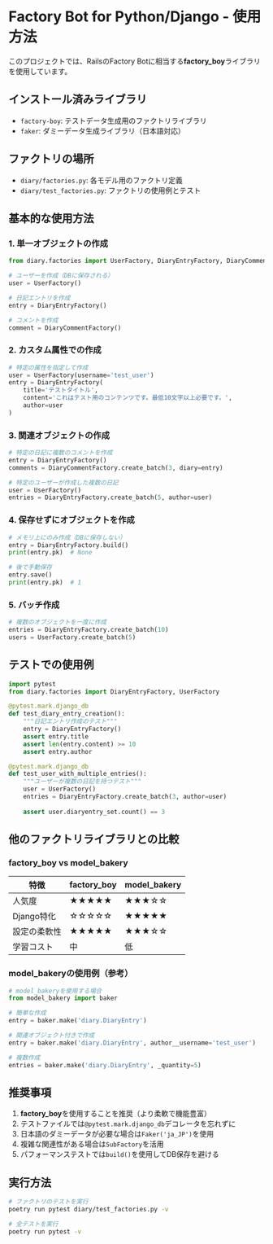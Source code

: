 # Factory Bot for Python/Django - 使用方法

このプロジェクトでは、RailsのFactory Botに相当する**factory_boy**ライブラリを使用しています。

## インストール済みライブラリ

- `factory-boy`: テストデータ生成用のファクトリライブラリ
- `faker`: ダミーデータ生成ライブラリ（日本語対応）

## ファクトリの場所

- `diary/factories.py`: 各モデル用のファクトリ定義
- `diary/test_factories.py`: ファクトリの使用例とテスト

## 基本的な使用方法

### 1. 単一オブジェクトの作成

```python
from diary.factories import UserFactory, DiaryEntryFactory, DiaryCommentFactory

# ユーザーを作成（DBに保存される）
user = UserFactory()

# 日記エントリを作成
entry = DiaryEntryFactory()

# コメントを作成
comment = DiaryCommentFactory()
```

### 2. カスタム属性での作成

```python
# 特定の属性を指定して作成
user = UserFactory(username='test_user')
entry = DiaryEntryFactory(
    title='テストタイトル',
    content='これはテスト用のコンテンツです。最低10文字以上必要です。',
    author=user
)
```

### 3. 関連オブジェクトの作成

```python
# 特定の日記に複数のコメントを作成
entry = DiaryEntryFactory()
comments = DiaryCommentFactory.create_batch(3, diary=entry)

# 特定のユーザーが作成した複数の日記
user = UserFactory()
entries = DiaryEntryFactory.create_batch(5, author=user)
```

### 4. 保存せずにオブジェクトを作成

```python
# メモリ上にのみ作成（DBに保存しない）
entry = DiaryEntryFactory.build()
print(entry.pk)  # None

# 後で手動保存
entry.save()
print(entry.pk)  # 1
```

### 5. バッチ作成

```python
# 複数のオブジェクトを一度に作成
entries = DiaryEntryFactory.create_batch(10)
users = UserFactory.create_batch(5)
```

## テストでの使用例

```python
import pytest
from diary.factories import DiaryEntryFactory, UserFactory

@pytest.mark.django_db
def test_diary_entry_creation():
    """日記エントリ作成のテスト"""
    entry = DiaryEntryFactory()
    assert entry.title
    assert len(entry.content) >= 10
    assert entry.author

@pytest.mark.django_db
def test_user_with_multiple_entries():
    """ユーザーが複数の日記を持つテスト"""
    user = UserFactory()
    entries = DiaryEntryFactory.create_batch(3, author=user)
    
    assert user.diaryentry_set.count() == 3
```

## 他のファクトリライブラリとの比較

### factory_boy vs model_bakery

| 特徴 | factory_boy | model_bakery |
|------|-------------|--------------|
| 人気度 | ★★★★★ | ★★★☆☆ |
| Django特化 | ☆☆☆☆☆ | ★★★★★ |
| 設定の柔軟性 | ★★★★★ | ★★★☆☆ |
| 学習コスト | 中 | 低 |

### model_bakeryの使用例（参考）

```python
# model_bakeryを使用する場合
from model_bakery import baker

# 簡単な作成
entry = baker.make('diary.DiaryEntry')

# 関連オブジェクト付きで作成
entry = baker.make('diary.DiaryEntry', author__username='test_user')

# 複数作成
entries = baker.make('diary.DiaryEntry', _quantity=5)
```

## 推奨事項

1. **factory_boy**を使用することを推奨（より柔軟で機能豊富）
2. テストファイルでは`@pytest.mark.django_db`デコレータを忘れずに
3. 日本語のダミーデータが必要な場合は`Faker('ja_JP')`を使用
4. 複雑な関連性がある場合は`SubFactory`を活用
5. パフォーマンステストでは`build()`を使用してDB保存を避ける

## 実行方法

```bash
# ファクトリのテストを実行
poetry run pytest diary/test_factories.py -v

# 全テストを実行
poetry run pytest -v
